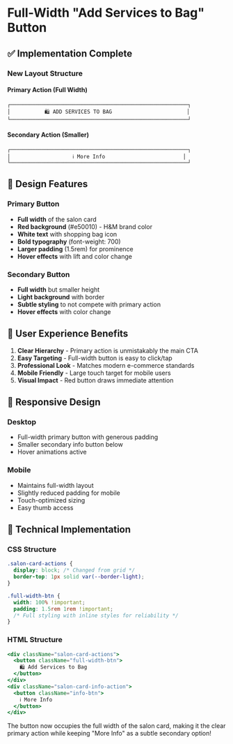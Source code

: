 # Full-Width "Add Services to Bag" Button

## ✅ Implementation Complete

### **New Layout Structure**

#### **Primary Action (Full Width)**
```
┌─────────────────────────────────────────────────────────┐
│           🛍️ ADD SERVICES TO BAG                        │
└─────────────────────────────────────────────────────────┘
```

#### **Secondary Action (Smaller)**
```
┌─────────────────────────────────────────────────────────┐
│                    ℹ️ More Info                         │
└─────────────────────────────────────────────────────────┘
```

## 🎨 Design Features

### **Primary Button**
- **Full width** of the salon card
- **Red background** (#e50010) - H&M brand color
- **White text** with shopping bag icon
- **Bold typography** (font-weight: 700)
- **Larger padding** (1.5rem) for prominence
- **Hover effects** with lift and color change

### **Secondary Button**
- **Full width** but smaller height
- **Light background** with border
- **Subtle styling** to not compete with primary action
- **Hover effects** with color change

## 🎯 User Experience Benefits

1. **Clear Hierarchy** - Primary action is unmistakably the main CTA
2. **Easy Targeting** - Full-width button is easy to click/tap
3. **Professional Look** - Matches modern e-commerce standards
4. **Mobile Friendly** - Large touch target for mobile users
5. **Visual Impact** - Red button draws immediate attention

## 📱 Responsive Design

### **Desktop**
- Full-width primary button with generous padding
- Smaller secondary info button below
- Hover animations active

### **Mobile**
- Maintains full-width layout
- Slightly reduced padding for mobile
- Touch-optimized sizing
- Easy thumb access

## 🔧 Technical Implementation

### **CSS Structure**
```css
.salon-card-actions {
  display: block; /* Changed from grid */
  border-top: 1px solid var(--border-light);
}

.full-width-btn {
  width: 100% !important;
  padding: 1.5rem 1rem !important;
  /* Full styling with inline styles for reliability */
}
```

### **HTML Structure**
```jsx
<div className="salon-card-actions">
  <button className="full-width-btn">
    🛍️ Add Services to Bag
  </button>
</div>
<div className="salon-card-info-action">
  <button className="info-btn">
    ℹ️ More Info
  </button>
</div>
```

The button now occupies the full width of the salon card, making it the clear primary action while keeping "More Info" as a subtle secondary option!